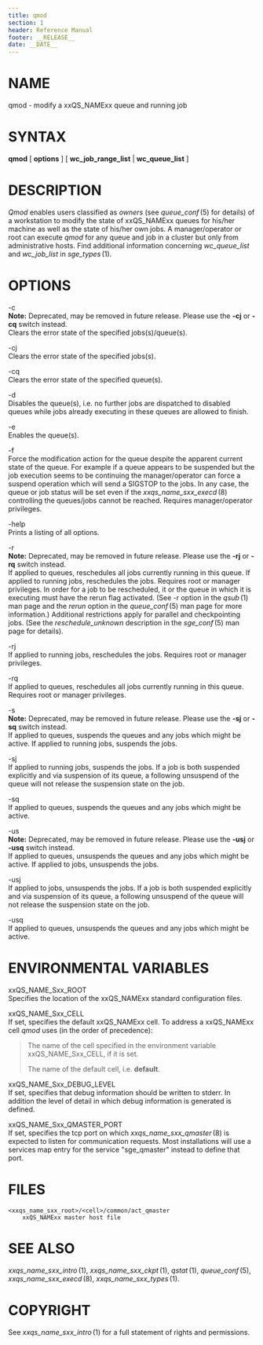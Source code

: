 ```yaml
---
title: qmod
section: 1
header: Reference Manual
footer: __RELEASE__
date: __DATE__
---
```


# NAME

qmod - modify a xxQS_NAMExx queue and running job

# SYNTAX

**qmod** \[ **options** \] \[ **wc_job_range_list** \| **wc_queue_list**
\]

# DESCRIPTION

*Qmod* enables users classified as *owners* (see *queue_conf* (5) for
details) of a workstation to modify the state of xxQS_NAMExx queues for
his/her machine as well as the state of his/her own jobs. A
manager/operator or root can execute *qmod* for any queue and job in a
cluster but only from administrative hosts. Find additional information
concerning *wc_queue_list* and *wc_job_list* in *sge_types* (1).

# OPTIONS

-c  
**Note:** Deprecated, may be removed in future release. Please use the
**-cj** or **-cq** switch instead.  
Clears the error state of the specified jobs(s)/queue(s).

-cj  
Clears the error state of the specified jobs(s).

-cq  
Clears the error state of the specified queue(s).

-d  
Disables the queue(s), i.e. no further jobs are dispatched to disabled
queues while jobs already executing in these queues are allowed to
finish.

-e  
Enables the queue(s).

-f  
Force the modification action for the queue despite the apparent current
state of the queue. For example if a queue appears to be suspended but
the job execution seems to be continuing the manager/operator can force
a suspend operation which will send a SIGSTOP to the jobs. In any case,
the queue or job status will be set even if the
*xxqs_name_sxx_execd* (8) controlling the queues/jobs cannot be reached.
Requires manager/operator privileges.

-help  
Prints a listing of all options.

-r  
**Note:** Deprecated, may be removed in future release. Please use the
**-rj** or **-rq** switch instead.  
If applied to queues, reschedules all jobs currently running in this
queue. If applied to running jobs, reschedules the jobs. Requires root
or manager privileges. In order for a job to be rescheduled, it or the
queue in which it is executing must have the rerun flag activated. (See
-r option in the *qsub* (1) man page and the *rerun* option in the
*queue_conf* (5) man page for more information.) Additional restrictions
apply for parallel and checkpointing jobs. (See the *reschedule_unknown*
description in the *sge_conf* (5) man page for details).

-rj  
If applied to running jobs, reschedules the jobs. Requires root or
manager privileges.

-rq  
If applied to queues, reschedules all jobs currently running in this
queue. Requires root or manager privileges.

-s  
**Note:** Deprecated, may be removed in future release. Please use the
**-sj** or **-sq** switch instead.  
If applied to queues, suspends the queues and any jobs which might be
active. If applied to running jobs, suspends the jobs.

-sj  
If applied to running jobs, suspends the jobs. If a job is both
suspended explicitly and via suspension of its queue, a following
unsuspend of the queue will not release the suspension state on the job.

-sq  
If applied to queues, suspends the queues and any jobs which might be
active.

-us  
**Note:** Deprecated, may be removed in future release. Please use the
**-usj** or **-usq** switch instead.  
If applied to queues, unsuspends the queues and any jobs which might be
active. If applied to jobs, unsuspends the jobs.

-usj  
If applied to jobs, unsuspends the jobs. If a job is both suspended
explicitly and via suspension of its queue, a following unsuspend of the
queue will not release the suspension state on the job.

-usq  
If applied to queues, unsuspends the queues and any jobs which might be
active.

# ENVIRONMENTAL VARIABLES

xxQS_NAME_Sxx_ROOT  
Specifies the location of the xxQS_NAMExx standard configuration files.

xxQS_NAME_Sxx_CELL  
If set, specifies the default xxQS_NAMExx cell. To address a xxQS_NAMExx
cell *qmod* uses (in the order of precedence):

> The name of the cell specified in the environment variable
> xxQS_NAME_Sxx_CELL, if it is set.
>
> The name of the default cell, i.e. **default**.

xxQS_NAME_Sxx_DEBUG_LEVEL  
If set, specifies that debug information should be written to stderr. In
addition the level of detail in which debug information is generated is
defined.

xxQS_NAME_Sxx_QMASTER_PORT  
If set, specifies the tcp port on which *xxqs_name_sxx_qmaster* (8) is
expected to listen for communication requests. Most installations will
use a services map entry for the service "sge_qmaster" instead to define
that port.

# FILES

    <xxqs_name_sxx_root>/<cell>/common/act_qmaster
    	xxQS_NAMExx master host file

# SEE ALSO

*xxqs_name_sxx_intro* (1), *xxqs_name_sxx_ckpt* (1), *qstat* (1),
*queue_conf* (5), *xxqs_name_sxx_execd* (8), *xxqs_name_sxx_types* (1).

# COPYRIGHT

See *xxqs_name_sxx_intro* (1) for a full statement of rights and
permissions.
